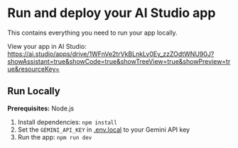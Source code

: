 # Run and deploy your AI Studio app

This contains everything you need to run your app locally.

View your app in AI Studio: https://ai.studio/apps/drive/1WFnVe2trVkBLnkLy0Ey_zzZOdtWNU90J?showAssistant=true&showCode=true&showTreeView=true&showPreview=true&resourceKey=

## Run Locally

**Prerequisites:**  Node.js


1. Install dependencies:
   `npm install`
2. Set the `GEMINI_API_KEY` in [.env.local](.env.local) to your Gemini API key
3. Run the app:
   `npm run dev`

